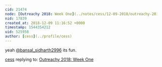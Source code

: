 ```yaml
---
cid: 21474
node: [Outreachy 2018: Week One](../notes/cess/12-09-2018/outreachy-2018-week-one)
nid: 17839
created_at: 2018-12-09 11:16:52 +0000
timestamp: 1544354212
uid: 525958
author: [cess](../profile/cess)
---
```


 yeah [@bansal_sidharth2996](/profile/bansal_sidharth2996) its fun.

[cess](../profile/cess) replying to: [Outreachy 2018: Week One](../notes/cess/12-09-2018/outreachy-2018-week-one)

